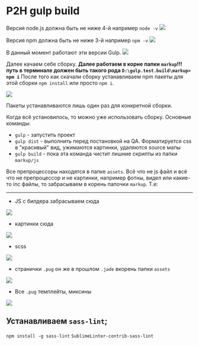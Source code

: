 # P2H gulp build

Версия node.js должна быть не ниже 4-й
например
`node -v`
![](https://s3.amazonaws.com/scrstorage/u52whm73f3jm8619891j5.jpg)

Версия npm должна быть не ниже 3-й
например
`npm -v`
![](https://s3.amazonaws.com/scrstorage/5273l2289x46hv9c17.jpg)

В данный момент работают эти версии Gulp.
![](https://s3.amazonaws.com/scrstorage/5h28018x17r5v87dyv47.jpg)

Далее качаем себе сборку. **Далее работаем в корне папки `markup`!!! путь в терминале должен быть такого рода `D:\gulp.test.build\markup> npm i`** После того как скачали сборку устанавливаем npm пакеты для этой сборки `npm install` или просто `npm i`.

![](https://s3.amazonaws.com/scrstorage/p52770715657yf76.jpg)

Пакеты устанавливаются лишь один раз для конкретной сборки.

Когда всё установилось, то можно уже использовать сборку. Основные команды:

- `gulp` - запустить проект
- `gulp dist` - выполнить перед постановкой на QA. Форматируется css в "красивый" вид, ужимаются картинки, удаляются source мапы
- `gulp build` - пока эта команда чистит лишние скрипты из папки `markup/js`

Все препроцессоры находятся в папке `assets`. Всё что не js файл и всё что не препроцессор и не картинки, например фотны, видел или какие-то inc файлы, то забрасываем в корень папочки `markup`. Т.е:

***
- JS с билдера забрасываем сюда

![](https://s3.amazonaws.com/scrstorage/d52w89788o607x480.jpg)

- картинки сюда

![](https://s3.amazonaws.com/scrstorage/ly529066735u187dr0.jpg)

- scss

![](https://s3.amazonaws.com/scrstorage/g52910356t7495t0.jpg)

- странички `.pug` он же в прошлом `.jade` вкорень папки `assets`

![](https://s3.amazonaws.com/scrstorage/u5fd291u9941j45124.jpg)

- Все `.pug` темплейты, миксины

![](https://s3.amazonaws.com/scrstorage/52q925lu101i9w4281.jpg)


## Устанавливаем `sass-lint`;






`npm install -g sass-lint`
`SublimeLinter-contrib-sass-lint`

